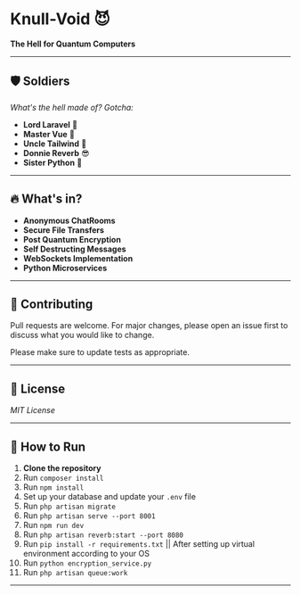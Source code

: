 # Knull-Void 😈

**The Hell for Quantum Computers**

---

## 🛡️ Soldiers

*What's the hell made of? Gotcha:*

- **Lord Laravel** 👑  
- **Master Vue** 🥷  
- **Uncle Tailwind** 🥸  
- **Donnie Reverb** 😎
- **Sister Python** 👯

---

## 🔥 What's in?

- **Anonymous ChatRooms**  
- **Secure File Transfers**  
- **Post Quantum Encryption**  
- **Self Destructing Messages**  
- **WebSockets Implementation**  
- **Python Microservices**

---

## 🤝 Contributing

Pull requests are welcome. For major changes, please open an issue first to discuss what you would like to change.

Please make sure to update tests as appropriate.

---

## 📜 License

*MIT License*

---

## 🚀 How to Run

1. **Clone the repository**
2. Run `composer install`
3. Run `npm install`
4. Set up your database and update your `.env` file
5. Run `php artisan migrate`
6. Run `php artisan serve --port 8001`
7. Run `npm run dev`
8. Run `php artisan reverb:start --port 8080`
9. Run `pip install -r requirements.txt` || After setting up virtual environment according to your OS
10. Run `python encryption_service.py`
11. Run `php artisan queue:work`

---
